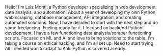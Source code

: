 Hello! I'm Luiz Monti, a Python developer specializing in web development, data analysis, and automation. About a year of developing my own Python, web scraping, database management, API integration, and creating automated solutions. Now, I have decided to start with the next step and do some freelancing. Feeling ready for it.
I focused on backend Python development. I have a few functioning data analysis/scraper functioning scripts. Focused on ML and AI and love to bring solutions to the table.
I'm taking a course on ethical hacking, and I'm all set up. Need to start trying. All I needed was to adapt to Kali. Python is covered already. 
